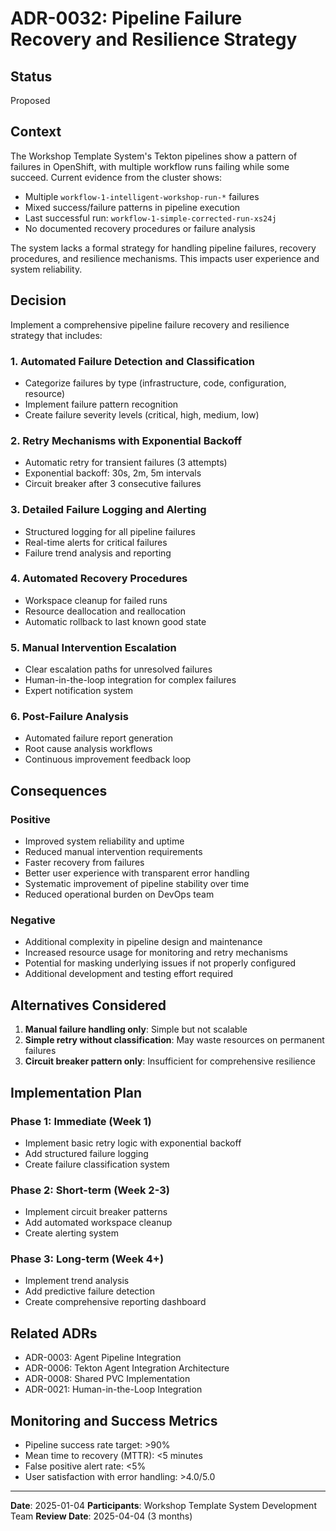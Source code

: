 # ADR-0032: Pipeline Failure Recovery and Resilience Strategy

## Status
Proposed

## Context

The Workshop Template System's Tekton pipelines show a pattern of failures in OpenShift, with multiple workflow runs failing while some succeed. Current evidence from the cluster shows:

- Multiple `workflow-1-intelligent-workshop-run-*` failures
- Mixed success/failure patterns in pipeline execution
- Last successful run: `workflow-1-simple-corrected-run-xs24j`
- No documented recovery procedures or failure analysis

The system lacks a formal strategy for handling pipeline failures, recovery procedures, and resilience mechanisms. This impacts user experience and system reliability.

## Decision

Implement a comprehensive pipeline failure recovery and resilience strategy that includes:

### 1. Automated Failure Detection and Classification
- Categorize failures by type (infrastructure, code, configuration, resource)
- Implement failure pattern recognition
- Create failure severity levels (critical, high, medium, low)

### 2. Retry Mechanisms with Exponential Backoff
- Automatic retry for transient failures (3 attempts)
- Exponential backoff: 30s, 2m, 5m intervals
- Circuit breaker after 3 consecutive failures

### 3. Detailed Failure Logging and Alerting
- Structured logging for all pipeline failures
- Real-time alerts for critical failures
- Failure trend analysis and reporting

### 4. Automated Recovery Procedures
- Workspace cleanup for failed runs
- Resource deallocation and reallocation
- Automatic rollback to last known good state

### 5. Manual Intervention Escalation
- Clear escalation paths for unresolved failures
- Human-in-the-loop integration for complex failures
- Expert notification system

### 6. Post-Failure Analysis
- Automated failure report generation
- Root cause analysis workflows
- Continuous improvement feedback loop

## Consequences

### Positive
- Improved system reliability and uptime
- Reduced manual intervention requirements
- Faster recovery from failures
- Better user experience with transparent error handling
- Systematic improvement of pipeline stability over time
- Reduced operational burden on DevOps team

### Negative
- Additional complexity in pipeline design and maintenance
- Increased resource usage for monitoring and retry mechanisms
- Potential for masking underlying issues if not properly configured
- Additional development and testing effort required

## Alternatives Considered

1. **Manual failure handling only**: Simple but not scalable
2. **Simple retry without classification**: May waste resources on permanent failures
3. **Circuit breaker pattern only**: Insufficient for comprehensive resilience

## Implementation Plan

### Phase 1: Immediate (Week 1)
- Implement basic retry logic with exponential backoff
- Add structured failure logging
- Create failure classification system

### Phase 2: Short-term (Week 2-3)
- Implement circuit breaker patterns
- Add automated workspace cleanup
- Create alerting system

### Phase 3: Long-term (Week 4+)
- Implement trend analysis
- Add predictive failure detection
- Create comprehensive reporting dashboard

## Related ADRs
- ADR-0003: Agent Pipeline Integration
- ADR-0006: Tekton Agent Integration Architecture
- ADR-0008: Shared PVC Implementation
- ADR-0021: Human-in-the-Loop Integration

## Monitoring and Success Metrics
- Pipeline success rate target: >90%
- Mean time to recovery (MTTR): <5 minutes
- False positive alert rate: <5%
- User satisfaction with error handling: >4.0/5.0

---

**Date**: 2025-01-04
**Participants**: Workshop Template System Development Team
**Review Date**: 2025-04-04 (3 months)
